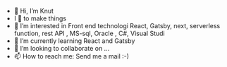 - 👋 Hi, I’m Knut 
- I 💖 to make things
- 👀 I’m interested in Front end technologi React, Gatsby, next, serverless function, rest API , MS-sql, Oracle , C#, Visual Studi 
- 🌱 I’m currently learning React and Gatsby 
- 💞️ I’m looking to collaborate on ...
- 📫 How to reach me: Send me a mail :-)

<!---
kbjornevik/kbjornevik is a ✨ special ✨ repository because its `README.md` (this file) appears on your GitHub profile.
You can click the Preview link to take a look at your changes.
--->
